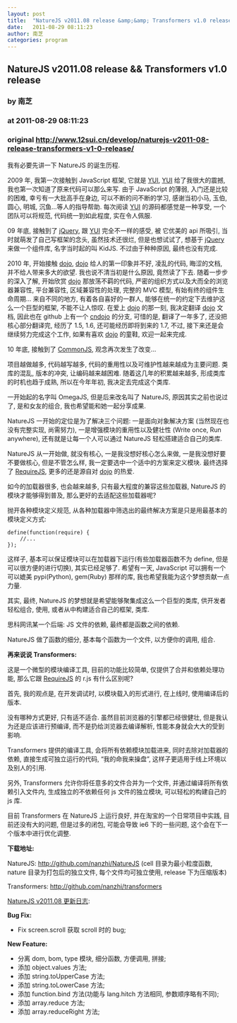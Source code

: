 ```yaml
---
layout: post
title:  "NatureJS v2011.08 release &amp;&amp; Transformers v1.0 release"
date:   2011-08-29 08:11:23
author: 南芝
categories: program
---
```


## NatureJS v2011.08 release &amp;&amp; Transformers v1.0 release
### by 南芝
### at 2011-08-29 08:11:23
### original <http://www.12sui.cn/develop/naturejs-v2011-08-release-transformers-v1-0-release/>

<p>我有必要先讲一下 NatureJS 的诞生历程.</p>

<p>2009 年, 我第一次接触到 JavaScript 框架, 它就是 <a href="http://developer.yahoo.com/yui/">YUI</a>, <a href="http://developer.yahoo.com/yui/">YUI</a> 给了我很大的震撼, 我也第一次知道了原来代码可以那么来写. 由于 JavaScript 的薄弱, 入门还是比较的困难, 幸亏有一大批高手在身边, 可以不断的问不断的学习, 感谢当初小马, 玉伯, 圆心, 明城, 沉鱼…等人的指导帮助. 每次阅读 <a href="http://developer.yahoo.com/yui/">YUI</a> 的源码都感觉是一种享受, 一个团队可以将规范, 代码统一到如此程度, 实在令人佩服.</p>

<p>09 年底, 接触到了 <a href="http://jquery.com/">jQuery</a>, 跟 <a href="http://developer.yahoo.com/yui/">YUI</a> 完全不一样的感受, 被 它优美的 api 所吸引, 当时就萌发了自己写框架的念头, 虽然技术还很烂, 但是也想试试了, 想基于 <a href="http://jquery.com/">jQuery</a> 来做一个组件库, 名字当时起的叫 KidJS. 不过由于种种原因, 最终也没有完成.</p>

<p>2010 年, 开始接触 <a href="http://dojotoolkit.org/">dojo</a>, <a href="http://dojotoolkit.org/">dojo</a> 给人的第一印象并不好, 凌乱的代码, 晦涩的文档, 并不给人带来多大的欲望. 我也说不清当初是什么原因, 竟然读了下去. 随着一步步的深入了解, 开始欣赏 <a href="http://dojotoolkit.org/">dojo</a> 那放荡不羁的代码, 严密的组织方式以及大而全的浏览器兼容性, 平台兼容性, 区域兼容性的处理, 完整的 MVC 模型, 有始有终的组件生命周期… 来自不同的地方, 有着各自喜好的一群人, 能够在统一的约定下去维护这么一个巨型的框架, 不能不让人惊叹. 在爱上 <a href="http://dojotoolkit.org/">dojo</a> 的那一刻, 我决定翻译 <a href="http://dojotoolkit.org/">dojo</a> 文档, 因此也在 github 上有一个 <a href="http://github.com/nanzhi/cndojo">cndojo</a> 的分支, 可惜的是, 翻译了一年多了, 还没把核心部分翻译完, 经历了 1.5, 1.6, 还可能经历即将到来的 1.7, 不过, 接下来还是会继续努力完成这个工作, 如果有喜欢 <a href="http://dojotoolkit.org/">dojo</a> 的童鞋, 欢迎一起来完成.</p>

<p>10 年底, 接触到了 <a href="http://commonjs.org/">CommonJS</a>, 观念再次发生了改变…</p>

<p>项目越做越多, 代码越写越多, 代码的重用性以及可维护性越来越成为主要问题. 类库的混乱, 版本的冲突, 让编码越来越困难. 随着这几年的积累越来越多, 形成类库的时机也趋于成熟, 所以在今年年初, 我决定去完成这个类库.</p>

<p>一开始起的名字叫 OmegaJS, 但是后来改名叫了 NatureJS, 原因其实之前也说过了, 是和女友的组合, 我也希望能和她一起分享成果.</p>

<p>NatureJS 一开始的定位是为了解决三个问题: 一是面向对象解决方案 (当然现在也没有完整实现, 尚需努力), 一是增强模块的重用性以及健壮性 (Write once, Run anywhere), 还有就是让每一个人可以通过 NatureJS 轻松搭建适合自己的类库.</p>

<p>NatureJS 从一开始做, 就没有核心, 一是我没想好核心怎么来做, 一是我没想好要不要做核心, 但是不管怎么样, 我一定要选中一个适中的方案来定义模块. 最终选择了 <a href="http://requirejs.org/">RequireJS</a>, 更多的还是源自对 <a href="http://dojotoolkit.org/">dojo</a> 的热爱.</p>

<p>如今的加载器很多, 也会越来越多, 只有最大程度的兼容这些加载器, NatureJS 的模块才能够得到普及, 那么更好的去适配这些加载器呢?</p>

<p>抛开各种模块定义规范, 从各种加载器中筛选出的最终解决方案是只是用最基本的模块定义方式:</p>

<pre><code>define(function(require) {
    //...
});
</code></pre>

<p>这样子, 基本可以保证模块可以在加载器下运行(有些加载器函数不为 define, 但是可以很方便的进行切换), 其实已经足够了. 希望有一天, JavaScript 可以拥有一个可以媲美 pypi(Python), gem(Ruby) 那样的库, 我也希望我能为这个梦想贡献一点力量.</p>

<p>其实, 最终, NatureJS 的梦想就是希望能够聚集成这么一个巨型的类库, 供开发者轻松组合, 使用, 或者从中构建适合自己的框架, 类库.</p>

<p>思科网讯某一个后端: JS 文件的依赖, 最终都是函数之间的依赖.</p>

<p>NatureJS 做了函数的细分, 基本每个函数为一个文件, 以方便你的调用, 组合.</p>

<p><strong>再来说说 Transformers:</strong></p>

<p>这是一个微型的模块编译工具, 目前的功能比较简单, 仅提供了合并和依赖处理功能, 那么它跟 <a href="http://requirejs.org/">RequireJS</a> 的 r.js 有什么区别呢?</p>

<p>首先, 我的观点是, 在开发调试时, 以模块载入的形式进行, 在上线时, 使用编译后的版本.</p>

<p>没有哪种方式更好, 只有适不适合. 虽然目前浏览器的引擎都已经很健壮, 但是我认为还是应该进行预编译, 而不是扔给浏览器去编译解析, 性能本身就会大大的受到影响.</p>

<p>Transformers 提供的编译工具, 会将所有依赖模块加载进来, 同时去除对加载器的依赖, 直接生成可独立运行的代码, “我的命我来操盘”, 这样子更适用于线上环境以及别人的引用.</p>

<p>另外, Transformers 允许你将任意多的文件合并为一个文件, 并通过编译将所有依赖引入文件内, 生成独立的不依赖任何 js 文件的独立模块, 可以轻松的构建自己的 js 库.</p>

<p>目前 Transformers 在 NatureJS 上运行良好, 并在淘宝的一个日常项目中实践, 目前还没有大的问题, 但是过多的闭包, 可能会导致 ie6 下的一些问题, 这个会在下一个版本中进行优化调整.</p>

<p><strong>下载地址:</strong></p>

<p>NatureJS: <a href="http://github.com/nanzhi/NatureJS">http://github.com/nanzhi/NatureJS</a> (cell 目录为最小粒度函数, nature 目录为打包后的独立文件, 每个文件均可独立使用, release 下为压缩版本)</p>

<p>Transformers: <a href="http://github.com/nanzhi/transformers">http://github.com/nanzhi/transformers</a></p>

<p><a href="https://github.com/nanzhi/NatureJS/wiki/Change-log">NatureJS v2011.08 更新日志</a>:</p>

<p><strong>Bug Fix:</strong></p>

<ul>
<li>Fix screen.scroll 获取 scroll 时的 bug;</li>
</ul>

<p><strong>New Feature:</strong></p>

<ul>
<li>分离 dom, bom, type 模块, 细分函数, 方便调用, 拼接;</li>
<li>添加 object.values 方法;</li>
<li>添加 string.toUpperCase 方法;</li>
<li>添加 string.toLowerCase 方法;</li>
<li>添加 function.bind 方法(功能与 lang.hitch 方法相同, 参数顺序略有不同);</li>
<li>添加 array.reduce 方法;</li>
<li>添加 array.reduceRight 方法;</li>
</ul>